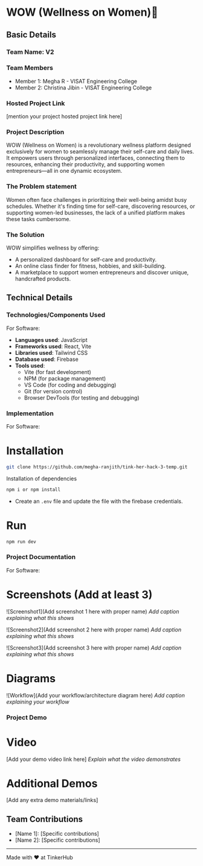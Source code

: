 # WOW (Wellness on Women)🎯


## Basic Details
### Team Name: V2


### Team Members
- Member 1: Megha R - VISAT Engineering College
- Member 2: Christina Jibin - VISAT Engineering College

### Hosted Project Link
[mention your project hosted project link here]

### Project Description
WOW (Wellness on Women) is a revolutionary wellness platform designed exclusively for women to seamlessly manage their self-care and daily lives. It empowers users through personalized interfaces, connecting them to resources, enhancing their productivity, and supporting women entrepreneurs—all in one dynamic ecosystem.

### The Problem statement
Women often face challenges in prioritizing their well-being amidst busy schedules. Whether it's finding time for self-care, discovering resources, or supporting women-led businesses, the lack of a unified platform makes these tasks cumbersome.

### The Solution
WOW simplifies wellness by offering:

- A personalized dashboard for self-care and productivity.
- An online class finder for fitness, hobbies, and skill-building.
- A marketplace to support women entrepreneurs and discover unique, handcrafted products.

## Technical Details
### Technologies/Components Used
For Software:
- **Languages used**: JavaScript
- **Frameworks used**: React, Vite
- **Libraries used**: Tailwind CSS
- **Database used**: Firebase
- **Tools used**: 
  - Vite (for fast development)
  - NPM (for package management)
  - VS Code (for coding and debugging)
  - Git (for version control)
  - Browser DevTools (for testing and debugging)

### Implementation
For Software:
# Installation

```bash
git clone https://github.com/megha-ranjith/tink-her-hack-3-temp.git
```

Installation of dependencies

```bash
npm i or npm install
```
- Create an `.env` file and update the file with the firebase credentials.

# Run
```bash
npm run dev
```

### Project Documentation
For Software:

# Screenshots (Add at least 3)
![Screenshot1](Add screenshot 1 here with proper name)
*Add caption explaining what this shows*

![Screenshot2](Add screenshot 2 here with proper name)
*Add caption explaining what this shows*

![Screenshot3](Add screenshot 3 here with proper name)
*Add caption explaining what this shows*

# Diagrams
![Workflow](Add your workflow/architecture diagram here)
*Add caption explaining your workflow*

### Project Demo
# Video
[Add your demo video link here]
*Explain what the video demonstrates*

# Additional Demos
[Add any extra demo materials/links]

## Team Contributions
- [Name 1]: [Specific contributions]
- [Name 2]: [Specific contributions]

---
Made with ❤️ at TinkerHub
